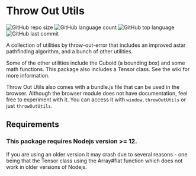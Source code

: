 # Throw Out Utils

![GitHub repo size](https://img.shields.io/github/repo-size/throw-out-error/throw-out-utils?style=plastic)
![GitHub language count](https://img.shields.io/github/languages/count/throw-out-error/throw-out-utils?style=plastic)
![GitHub top language](https://img.shields.io/github/languages/top/throw-out-error/throw-out-utils?style=plastic)
![GitHub last commit](https://img.shields.io/github/last-commit/throw-out-error/throw-out-utils?color=red&style=plastic)

A collection of utilities by throw-out-error that includes an improved astar pathfinding algorithm, and a bunch of other utilities.

Some of the other utilities include the Cuboid (a bounding box) and some math functions. This package also includes a Tensor class. See the wiki  for more information.

Throw Out Utils also comes with a bundle.js file that can be used in the browser. Although the browser module does not have documentation, feel free to experiment with it. You can access it with `window.throwOutUtils` or just `throwOutUtils`.

## Requirements
### This package requires Nodejs version >= 12.
If you are using an older version it may crash due to several reasons - one being that the Tensor class using the Array#flat function which does not work in older versions of Nodejs.
